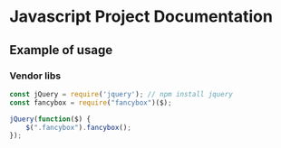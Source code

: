 # Javascript Project Documentation

## Example of usage
### Vendor libs
```js
const jQuery = require('jquery'); // npm install jquery
const fancybox = require("fancybox")($);

jQuery(function($) {
    $(".fancybox").fancybox();
});
```
